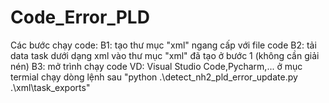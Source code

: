 # Code_Error_PLD 
Các bước chạy code: 
B1: tạo thư mục "xml" ngang cấp với file code
B2: tải data task dưới dạng xml vào thư mục "xml" đã tạo ở bước 1 (không cần giải nén)
B3: mở trình chạy code VD: Visual Studio Code,Pycharm,... ở mục termial chạy dòng lệnh sau "python .\detect_nh2_pld_error_update.py .\xml\task_exports"
